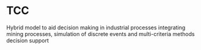 # TCC
Hybrid model to aid decision making in industrial processes integrating mining processes, simulation of discrete events and multi-criteria methods decision support
